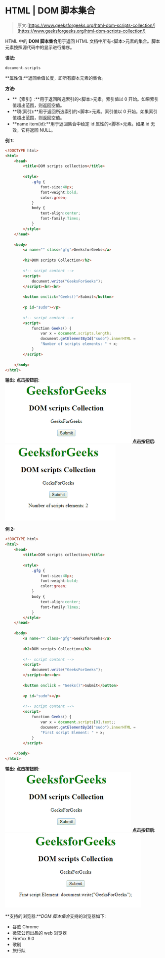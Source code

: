 # HTML | DOM 脚本集合

> 原文:[https://www.geeksforgeeks.org/html-dom-scripts-collection/](https://www.geeksforgeeks.org/html-dom-scripts-collection/)

HTML 中的 **DOM 脚本集合**用于返回 HTML 文档中所有<脚本>元素的集合。脚本元素按照源代码中的显示进行排序。

**语法:**

```html
document.scripts
```

**属性值:**返回单值长度，即所有脚本元素的集合。

**方法:**

*   **【索引】:**用于返回所选索引的<脚本>元素。索引值以 0 开始。如果索引值超出范围，则返回空值。
*   **项(索引):**用于返回所选索引的<脚本>元素。索引值以 0 开始。如果索引值超出范围，则返回空值。
*   **name item(id):**用于返回集合中给定 id 属性的<脚本>元素。如果 id 无效，它将返回 NULL。

**例 1:**

```html
<!DOCTYPE html> 
<html> 
    <head> 
        <title>DOM scripts collection</title> 

        <style> 
            .gfg { 
                font-size:40px; 
                font-weight:bold; 
                color:green; 
            } 
            body { 
                text-align:center; 
                font-family:Times; 
            } 
        </style> 
    </head> 

    <body> 
        <a name="" class="gfg">GeeksforGeeks</a> 

        <h2>DOM scripts Collection</h2>

        <!-- script content -->
        <script>
            document.write("GeeksForGeeks");
        </script><br><br>

        <button onclick="Geeks()">Submit</button>

        <p id="sudo"></p> 

        <!-- script content -->
        <script> 
            function Geeks() { 
                var x = document.scripts.length; 
                document.getElementById("sudo").innerHTML = 
                "Number of scripts elements: " + x; 
            } 
        </script> 

    </body> 
</html>                                 
```

**输出:**
**点击按钮前:**
![](img/7ba0eaea2dc32e79a94e2ecbf19ba296.png)
**点击按钮后:**
![](img/52aeca66711b59c92db5151c425156ac.png)

**例 2:**

```html
<!DOCTYPE html> 
<html> 
    <head> 
        <title>DOM scripts collection</title> 

        <style> 
            .gfg { 
                font-size:40px; 
                font-weight:bold; 
                color:green; 
            } 
            body { 
                text-align:center; 
                font-family:Times; 
            } 
        </style> 
    </head> 

    <body> 
        <a name="" class="gfg">GeeksforGeeks</a> 

        <h2>DOM scripts Collection</h2>

        <!-- script content -->
        <script>
            document.write("GeeksForGeeks");
        </script><br><br>

        <button onclick = "Geeks()">Submit</button> 

        <p id="sudo"></p> 

        <!-- script content -->
        <script> 
            function Geeks() { 
                var x = document.scripts[0].text;; 
                document.getElementById("sudo").innerHTML = 
                "First script Element: " + x;
            } 
        </script> 

    </body> 
</html>                                         
```

**输出:**
**点击按钮前:**
![](img/7ba0eaea2dc32e79a94e2ecbf19ba296.png)
**点击按钮后:**
![](img/85b755ba39258c2706996231ec7017db.png)

**支持的浏览器:***DOM 脚本集合*支持的浏览器如下:

*   谷歌 Chrome
*   微软公司出品的 web 浏览器
*   Firefox 9.0
*   歌剧
*   旅行队